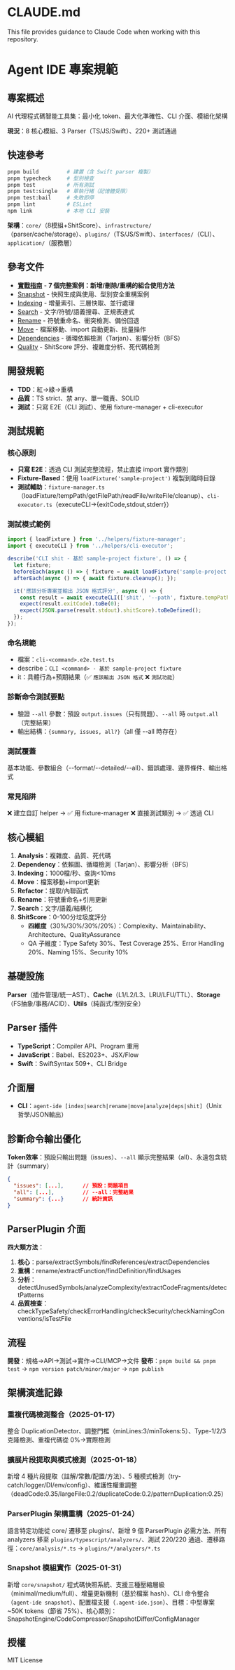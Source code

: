 # CLAUDE.md

This file provides guidance to Claude Code when working with this repository.

# Agent IDE 專案規範

## 專案概述

AI 代理程式碼智能工具集：最小化 token、最大化準確性、CLI 介面、模組化架構

**現況**：8 核心模組、3 Parser（TS/JS/Swift）、220+ 測試通過

## 快速參考

```bash
pnpm build         # 建置（含 Swift parser 複製）
pnpm typecheck     # 型別檢查
pnpm test          # 所有測試
pnpm test:single   # 單執行緒（記憶體受限）
pnpm test:bail     # 失敗即停
pnpm lint          # ESLint
npm link           # 本地 CLI 安裝
```

**架構**：`core/`（8模組+ShitScore）、`infrastructure/`（parser/cache/storage）、`plugins/`（TS/JS/Swift）、`interfaces/`（CLI）、`application/`（服務層）

## 參考文件
- [**實戰指南**](./docs/GUIDE.md) - **7 個完整案例：新增/刪除/重構的組合使用方法**
- [Snapshot](./docs/SNAPSHOT.md) - 快照生成與使用、型別安全重構案例
- [Indexing](./docs/INDEXING.md) - 增量索引、三層快取、並行處理
- [Search](./docs/SEARCH.md) - 文字/符號/語義搜尋、正規表達式
- [Rename](./docs/RENAME.md) - 符號重命名、衝突檢測、備份回退
- [Move](./docs/MOVE.md) - 檔案移動、import 自動更新、批量操作
- [Dependencies](./docs/DEPENDENCIES.md) - 循環依賴檢測（Tarjan）、影響分析（BFS）
- [Quality](./docs/QUALITY.md) - ShitScore 評分、複雜度分析、死代碼檢測

## 開發規範

- **TDD**：紅→綠→重構
- **品質**：TS strict、禁 any、單一職責、SOLID
- **測試**：只寫 E2E（CLI 測試）、使用 fixture-manager + cli-executor

## 測試規範

### 核心原則
- **只寫 E2E**：透過 CLI 測試完整流程，禁止直接 import 實作類別
- **Fixture-Based**：使用 `loadFixture('sample-project')` 複製到臨時目錄
- **測試輔助**：`fixture-manager.ts`（loadFixture/tempPath/getFilePath/readFile/writeFile/cleanup）、`cli-executor.ts`（executeCLI→{exitCode,stdout,stderr}）

### 測試模式範例
```typescript
import { loadFixture } from '../helpers/fixture-manager';
import { executeCLI } from '../helpers/cli-executor';

describe('CLI shit - 基於 sample-project fixture', () => {
  let fixture;
  beforeEach(async () => { fixture = await loadFixture('sample-project'); });
  afterEach(async () => { await fixture.cleanup(); });

  it('應該分析專案並輸出 JSON 格式評分', async () => {
    const result = await executeCLI(['shit', '--path', fixture.tempPath, '--format', 'json']);
    expect(result.exitCode).toBe(0);
    expect(JSON.parse(result.stdout).shitScore).toBeDefined();
  });
});
```

### 命名規範
- 檔案：`cli-<command>.e2e.test.ts`
- describe：`CLI <command> - 基於 sample-project fixture`
- it：具體行為+預期結果（✅ `應該輸出 JSON 格式` ❌ `測試功能`）

### 診斷命令測試要點
- 驗證 `--all` 參數：預設 `output.issues`（只有問題）、`--all` 時 `output.all`（完整結果）
- 輸出結構：`{summary, issues, all?}`（all 僅 --all 時存在）

### 測試覆蓋
基本功能、參數組合（--format/--detailed/--all）、錯誤處理、邊界條件、輸出格式

### 常見陷阱
❌ 建立自訂 helper → ✅ 用 fixture-manager
❌ 直接測試類別 → ✅ 透過 CLI

## 核心模組

1. **Analysis**：複雜度、品質、死代碼
2. **Dependency**：依賴圖、循環檢測（Tarjan）、影響分析（BFS）
3. **Indexing**：1000檔/秒、查詢<10ms
4. **Move**：檔案移動+import更新
5. **Refactor**：提取/內聯函式
6. **Rename**：符號重命名+引用更新
7. **Search**：文字/語義/結構化
8. **ShitScore**：0-100分垃圾度評分
   - **四維度**（30%/30%/30%/20%）：Complexity、Maintainability、Architecture、QualityAssurance
   - QA 子維度：Type Safety 30%、Test Coverage 25%、Error Handling 20%、Naming 15%、Security 10%

## 基礎設施

**Parser**（插件管理/統一AST）、**Cache**（L1/L2/L3、LRU/LFU/TTL）、**Storage**（FS抽象/事務/ACID）、**Utils**（純函式/型別安全）

## Parser 插件

- **TypeScript**：Compiler API、Program 重用
- **JavaScript**：Babel、ES2023+、JSX/Flow
- **Swift**：SwiftSyntax 509+、CLI Bridge

## 介面層

- **CLI**：`agent-ide [index|search|rename|move|analyze|deps|shit]`（Unix哲學/JSON輸出）

## 診斷命令輸出優化

**Token效率**：預設只輸出問題（issues）、`--all` 顯示完整結果（all）、永遠包含統計（summary）

```json
{
  "issues": [...],      // 預設：問題項目
  "all": [...],         // --all：完整結果
  "summary": {...}      // 統計資訊
}
```

## ParserPlugin 介面

**四大類方法**：
1. **核心**：parse/extractSymbols/findReferences/extractDependencies
2. **重構**：rename/extractFunction/findDefinition/findUsages
3. **分析**：detectUnusedSymbols/analyzeComplexity/extractCodeFragments/detectPatterns
4. **品質檢查**：checkTypeSafety/checkErrorHandling/checkSecurity/checkNamingConventions/isTestFile

## 流程

**開發**：規格→API→測試→實作→CLI/MCP→文件
**發布**：`pnpm build && pnpm test` → `npm version patch/minor/major` → `npm publish`

## 架構演進記錄

### 重複代碼檢測整合（2025-01-17）
整合 DuplicationDetector、調整門檻（minLines:3/minTokens:5）、Type-1/2/3 克隆檢測、重複代碼從 0%→實際檢測

### 擴展片段提取與模式檢測（2025-01-18）
新增 4 種片段提取（註解/常數/配置/方法）、5 種模式檢測（try-catch/logger/DI/env/config）、維護性權重調整（deadCode:0.35/largeFile:0.2/duplicateCode:0.2/patternDuplication:0.25）

### ParserPlugin 架構重構（2025-01-24）
語言特定功能從 core/ 遷移至 plugins/、新增 9 個 ParserPlugin 必需方法、所有 analyzers 移至 `plugins/typescript/analyzers/`、測試 220/220 通過、遷移路徑：`core/analysis/*.ts` → `plugins/*/analyzers/*.ts`

### Snapshot 模組實作（2025-01-31）
新增 `core/snapshot/` 程式碼快照系統、支援三種壓縮層級（minimal/medium/full）、增量更新機制（基於檔案 hash）、CLI 命令整合（`agent-ide snapshot`）、配置檔支援（`.agent-ide.json`）、目標：中型專案 ~50K tokens（節省 75%）、核心類別：SnapshotEngine/CodeCompressor/SnapshotDiffer/ConfigManager

## 授權

MIT License
